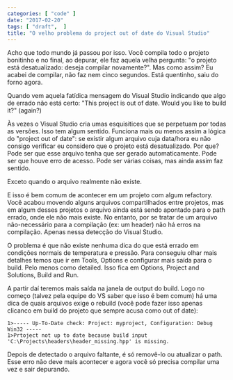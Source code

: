 ```yaml
---
categories: [ "code" ]
date: "2017-02-20"
tags: [ "draft",  ]
title: "O velho problema do project out of date do Visual Studio"
---
```

Acho que todo mundo já passou por isso. Você compila todo o projeto
bonitinho e no final, ao depurar, ele faz aquela velha pergunta:
"o projeto está desatualizado: deseja compilar novamente?". Mas
como assim? Eu acabei de compilar, não faz nem cinco segundos. Está
quentinho, saiu do forno agora.

Quando vem aquela fatídica mensagem do Visual Studio indicando que algo
de errado não está certo: "This project is out of date. Would you like
to build it?" (again?)

Às vezes o Visual Studio cria umas esquisitices que se perpetuam
por todas as versões. Isso tem algum sentido. Funciona mais ou menos
assim a lógica do "project out of date": se existir algum arquivo cuja
data/hora eu não consigo verificar eu considero que o projeto está
desatualizado. Por que? Pode ser que esse arquivo tenha que ser gerado
automaticamente. Pode ser que houve erro de acesso. Pode ser várias
coisas, mas ainda assim faz sentido.

Exceto quando o arquivo realmente não existe.

E isso é bem comum de acontecer em um projeto com algum refactory. Você
acabou movendo alguns arquivos compartilhados entre projetos, mas em
algum desses projetos o arquivo ainda está sendo apontado para o path
errado, onde ele não mais existe. No entanto, por se tratar de um
arquivo não-necessário para a compilação (ex: um header) não há
erros na compilação. Apenas nessa detecção do Visual Studio.

O problema é que não existe nenhuma dica do que está errado em
condições normais de temperatura e pressão. Para conseguiu olhar
mais detalhes temos que ir em Tools, Options e configurar mais saída
para o build. Pelo menos como detailed. Isso fica em Options, Project
and Solutions, Build and Run.

A partir daí teremos mais saída na janela de output do build. Logo no
começo (talvez pela equipe do VS saber que isso é bem comum) há uma
dica de quais arquivos exige o rebuild (você pode fazer isso apenas
clicanco em build do projeto que sempre acusa como out of date):

    1>----- Up-To-Date check: Project: myproject, Configuration: Debug
    Win32 -----
    1>Prtoject not up to date because build input
    'C:\Projects\headers\header_missing.hpp' is missing.

Depois de detectado o arquivo faltante, é só removê-lo ou atualizar
o path. Esse erro não deve mais acontecer e agora você só precisa
compilar uma vez e sair depurando.

